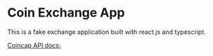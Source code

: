 # Coin Exchange App

This is a fake exchange application built with react.js and typescript.

[Coincap API docs:](https://docs.coincap.io/)

